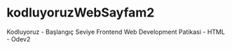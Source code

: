 # kodluyoruzWebSayfam2
Kodluyoruz - Başlangıç Seviye Frontend Web Development Patikasi - HTML - Odev2
